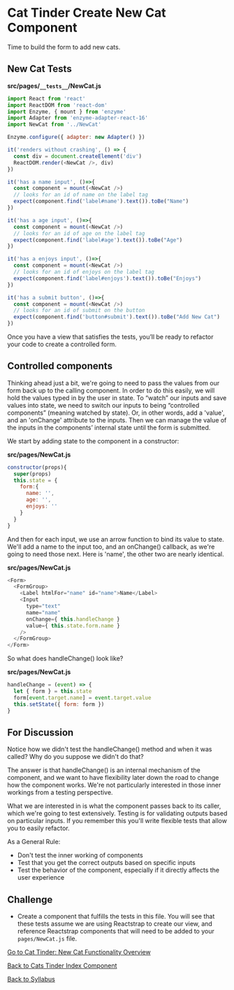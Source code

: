 # Cat Tinder Create New Cat Component

Time to build the form to add new cats.

## New Cat Tests
**src/pages/`__tests__`/NewCat.js**

```javascript
import React from 'react'
import ReactDOM from 'react-dom'
import Enzyme, { mount } from 'enzyme'
import Adapter from 'enzyme-adapter-react-16'
import NewCat from '../NewCat'

Enzyme.configure({ adapter: new Adapter() })

it('renders without crashing', () => {
  const div = document.createElement('div')
  ReactDOM.render(<NewCat />, div)
})

it('has a name input', ()=>{
  const component = mount(<NewCat />)
  // looks for an id of name on the label tag
  expect(component.find('label#name').text()).toBe("Name")
})

it('has a age input', ()=>{
  const component = mount(<NewCat />)
  // looks for an id of age on the label tag
  expect(component.find('label#age').text()).toBe("Age")
})

it('has a enjoys input', ()=>{
  const component = mount(<NewCat />)
  // looks for an id of enjoys on the label tag
  expect(component.find('label#enjoys').text()).toBe("Enjoys")
})

it('has a submit button', ()=>{
  const component = mount(<NewCat />)
  // looks for an id of submit on the button
  expect(component.find('button#submit').text()).toBe("Add New Cat")
})
```

Once you have a view that satisfies the tests, you’ll be ready to refactor your code to create a controlled form.

## Controlled components
Thinking ahead just a bit, we're going to need to pass the values from our form back up to the calling component. In order to do this easily, we will hold the values typed in by the user in state. To “watch” our inputs and save values into state, we need to switch our inputs to being “controlled components” (meaning watched by state). Or, in other words, add a 'value', and an 'onChange' attribute to the inputs. Then we can manage the value of the inputs in the components’ internal state until the form is submitted.

We start by adding state to the component in a constructor:

**src/pages/NewCat.js**
```javascript
constructor(props){
  super(props)
  this.state = {
    form:{
      name: '',
      age: '',
      enjoys: ''
    }
  }
}
```
And then for each input, we use an arrow function to bind its value to state. We'll add a name to the input too, and an onChange() callback, as we're going to need those next. Here is 'name', the other two are nearly identical.

**src/pages/NewCat.js**

```javascript
<Form>
  <FormGroup>
    <Label htmlFor="name" id="name">Name</Label>
    <Input
      type="text"
      name="name"
      onChange={ this.handleChange }
      value={ this.state.form.name }
    />
  </FormGroup>
</Form>
```

So what does handleChange() look like?

**src/pages/NewCat.js**

```javascript
handleChange = (event) => {
  let { form } = this.state
  form[event.target.name] = event.target.value
  this.setState({ form: form })
}
```

## For Discussion

Notice how we didn't test the handleChange() method and when it was called?  Why do you suppose we didn't do that?

The answer is that handleChange() is an internal mechanism of the component, and we want to have flexibility later down the road to change how the component works. We're not particularly interested in those inner workings from a testing perspective.

What we are interested in is what the component passes back to its caller, which we're going to test extensively. Testing is for validating outputs based on particular inputs. If you remember this you'll write flexible tests that allow you to easily refactor.

As a General Rule:
* Don't test the inner working of components
* Test that you get the correct outputs based on specific inputs
* Test the behavior of the component, especially if it directly affects the user experience

## Challenge
- Create a component that fulfills the tests in this file. You will see that these tests assume we are using Reactstrap to create our view, and reference Reactstrap components that will need to be added to your `pages/NewCat.js` file.

[Go to Cat Tinder: New Cat Functionality Overview](./10cat_tinder_form_submit.md)

[Back to Cats Tinder Index Component](./cat-index.md)

[Back to Syllabus](../../README.md)
